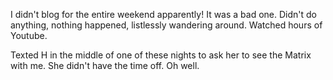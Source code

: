 I didn't blog for the entire weekend apparently! It was a bad one. Didn't do anything, nothing happened, listlessly wandering around. Watched hours of Youtube.

Texted H in the middle of one of these nights to ask her to see the Matrix with me. She didn't have the time off. Oh well.
